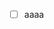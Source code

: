 <!-- memo-id: 019a33a0-8b76-707e-b107-58c3e7646d91, timestamp: 2025-10-30T05:39:10.838Z, category: "random", template: "{{content}}" -->
- [ ] aaaa
